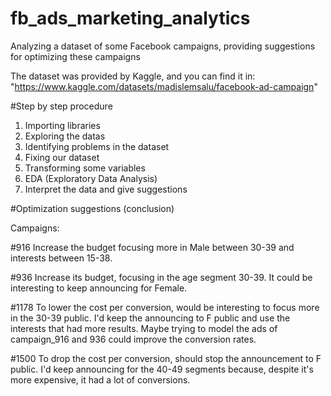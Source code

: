 # fb_ads_marketing_analytics
Analyzing a dataset of some Facebook campaigns, providing suggestions for optimizing these campaigns

The dataset was provided by Kaggle, and you can find it in: "https://www.kaggle.com/datasets/madislemsalu/facebook-ad-campaign"


#Step by step procedure

1. Importing libraries
2. Exploring the datas
3. Identifying problems in the dataset
4. Fixing our dataset
5. Transforming some variables
6. EDA (Exploratory Data Analysis)
7. Interpret the data and give suggestions


#Optimization suggestions (conclusion)


Campaigns:

#916
Increase the budget focusing more in Male between 30-39 and interests between 15-38.

#936
Increase its budget, focusing in the age segment 30-39. It could be interesting to keep announcing for Female.

#1178
To lower the cost per conversion, would be interesting to focus more in the 30-39 public. I'd keep the announcing to F public and use the interests that had more results.
Maybe trying to model the ads of campaign_916 and 936 could improve the conversion rates.

#1500
To drop the cost per conversion, should stop the announcement to F public. 
I'd keep announcing for the 40-49 segments because, despite it's more expensive, it had a lot of conversions.

